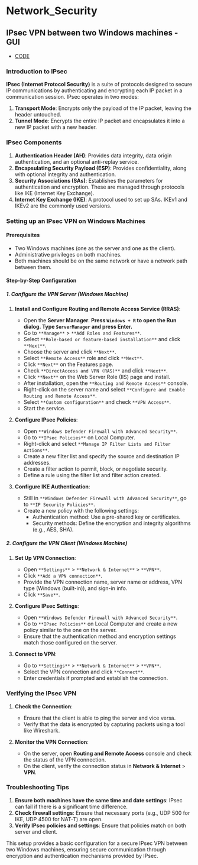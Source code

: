 # Network_Security


## IPsec VPN between two Windows machines - GUI
- [CODE](https://github.com/maqsoodhussain/Network_Security/blob/main/IPsec_VPN/ipsec_vpn.md) 



### Introduction to IPsec

**IPsec (Internet Protocol Security)** is a suite of protocols designed to secure IP communications by authenticating and encrypting each IP packet in a communication session. IPsec operates in two modes:

1. **Transport Mode**: Encrypts only the payload of the IP packet, leaving the header untouched.
2. **Tunnel Mode**: Encrypts the entire IP packet and encapsulates it into a new IP packet with a new header.

### IPsec Components

1. **Authentication Header (AH)**: Provides data integrity, data origin authentication, and an optional anti-replay service.
2. **Encapsulating Security Payload (ESP)**: Provides confidentiality, along with optional integrity and authentication.
3. **Security Associations (SAs)**: Establishes the parameters for authentication and encryption. These are managed through protocols like IKE (Internet Key Exchange).
4. **Internet Key Exchange (IKE)**: A protocol used to set up SAs. IKEv1 and IKEv2 are the commonly used versions.

### Setting up an IPsec VPN on Windows Machines

#### Prerequisites

- Two Windows machines (one as the server and one as the client).
- Administrative privileges on both machines.
- Both machines should be on the same network or have a network path between them.

#### Step-by-Step Configuration

##### 1. Configure the VPN Server (Windows Machine)

1. **Install and Configure Routing and Remote Access Service (RRAS)**:
    - Open the **Server Manager**.   **Press ```Windows + R``` to open the Run dialog.
Type ```ServerManager``` and press Enter.**
    - Go to ```**Manage**``` > ```**Add Roles and Features**```.
    - Select ```**Role-based or feature-based installation**``` and click ```**Next**```.
    - Choose the server and click ```**Next**```.
    - Select ```**Remote Access**``` role and click ```**Next**```.
    - Click ```**Next**``` on the Features page.
    - Check ```**DirectAccess and VPN (RAS)**``` and click ```**Next**```.
    - Click ```**Next**``` on the Web Server Role (IIS) page and install.
    - After installation, open the ```**Routing and Remote Access**``` console.
    - Right-click on the server name and select ```**Configure and Enable Routing and Remote Access**```.
    - Select ```**Custom configuration**``` and check ```**VPN Access**```.
    - Start the service.

2. **Configure IPsec Policies**:
    - Open ```**Windows Defender Firewall with Advanced Security**```.
    - Go to ```**IPsec Policies**``` on Local Computer.
    - Right-click and select ```**Manage IP Filter Lists and Filter Actions**```.
    - Create a new filter list and specify the source and destination IP addresses.
    - Create a filter action to permit, block, or negotiate security.
    - Define a rule using the filter list and filter action created.

3. **Configure IKE Authentication**:
    - Still in ```**Windows Defender Firewall with Advanced Security**```, go to ```**IP Security Policies**```.
    - Create a new policy with the following settings:
        - Authentication method: Use a pre-shared key or certificates.
        - Security methods: Define the encryption and integrity algorithms (e.g., AES, SHA).

##### 2. Configure the VPN Client (Windows Machine)

1. **Set Up VPN Connection**:
    - Open ```**Settings**``` > ```**Network & Internet**``` > ```**VPN**```.
    - Click ```**Add a VPN connection**```.
    - Provide the VPN connection name, server name or address, VPN type (Windows (built-in)), and sign-in info.
    - Click ```**Save**```.

2. **Configure IPsec Settings**:
    - Open ```**Windows Defender Firewall with Advanced Security**```.
    - Go to ```**IPsec Policies**``` on Local Computer and create a new policy similar to the one on the server.
    - Ensure that the authentication method and encryption settings match those configured on the server.

3. **Connect to VPN**:
    - Go to ```**Settings**``` > ```**Network & Internet**``` > ```**VPN**```.
    - Select the VPN connection and click ```**Connect**```.
    - Enter credentials if prompted and establish the connection.

### Verifying the IPsec VPN

1. **Check the Connection**:
    - Ensure that the client is able to ping the server and vice versa.
    - Verify that the data is encrypted by capturing packets using a tool like Wireshark.

2. **Monitor the VPN Connection**:
    - On the server, open **Routing and Remote Access** console and check the status of the VPN connection.
    - On the client, verify the connection status in **Network & Internet** > **VPN**.

### Troubleshooting Tips

1. **Ensure both machines have the same time and date settings**: IPsec can fail if there is a significant time difference.
2. **Check firewall settings**: Ensure that necessary ports (e.g., UDP 500 for IKE, UDP 4500 for NAT-T) are open.
3. **Verify IPsec policies and settings**: Ensure that policies match on both server and client.

This setup provides a basic configuration for a secure IPsec VPN between two Windows machines, ensuring secure communication through encryption and authentication mechanisms provided by IPsec.

